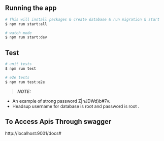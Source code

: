 

## Running the app

```bash
# This will install packages & create database & run migration & start application
$ npm run start:all

# watch mode
$ npm run start:dev

```

## Test

```bash
# unit tests
$ npm run test

# e2e tests
$ npm run test:e2e


```

> **_NOTE:_**  
* An example of strong password Z|nJDWd}b#7v.
* Headsup username for database is root and password is root .

 
## To Access Apis Through swagger
http://localhost:9001/docs#


